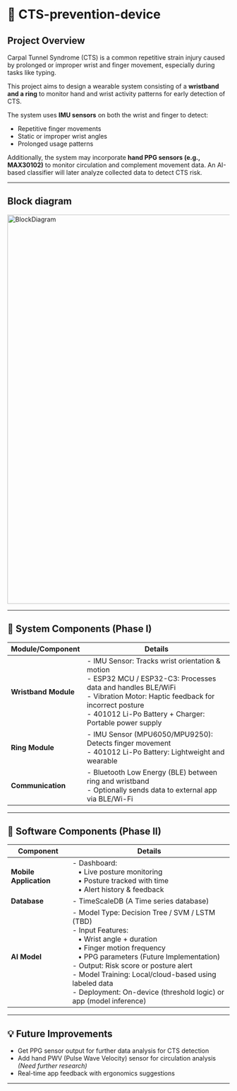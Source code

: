 # 📎 CTS-prevention-device

## Project Overview

Carpal Tunnel Syndrome (CTS) is a common repetitive strain injury caused by prolonged or improper wrist and finger movement, especially during tasks like typing.

This project aims to design a wearable system consisting of a **wristband and a ring** to monitor hand and wrist activity patterns for early detection of CTS.  

The system uses **IMU sensors** on both the wrist and finger to detect:  

- Repetitive finger movements  
- Static or improper wrist angles  
- Prolonged usage patterns  

Additionally, the system may incorporate **hand PPG sensors (e.g., MAX30102)** to monitor circulation and complement movement data. An AI-based classifier will later analyze collected data to detect CTS risk.

---

## Block diagram

<img width="1660" height="880" alt="BlockDiagram" src="https://github.com/user-attachments/assets/0f6e0f6f-a206-4edd-a5e1-6382896c0023" />



---

## 🧩 System Components (Phase I)

| Module/Component        | Details                                                                                       |
|------------------------|-----------------------------------------------------------------------------------------------|
| **Wristband Module**   | - IMU Sensor: Tracks wrist orientation & motion<br>- ESP32 MCU / ESP32-C3: Processes data and handles BLE/WiFi<br>- Vibration Motor: Haptic feedback for incorrect posture<br>- 401012 Li-Po Battery + Charger: Portable power supply |
| **Ring Module**        | - IMU Sensor (MPU6050/MPU9250): Detects finger movement<br>- 401012 Li-Po Battery: Lightweight and wearable |
| **Communication**      | - Bluetooth Low Energy (BLE) between ring and wristband<br>- Optionally sends data to external app via BLE/Wi-Fi |

---

## 🧩 Software Components (Phase II)

| Component        | Details                                                                                       |
|------------------------|-----------------------------------------------------------------------------------------|
| **Mobile Application**  | - Dashboard:<br> &nbsp;&nbsp; • Live posture monitoring<br> &nbsp;&nbsp; • Posture tracked with time<br> &nbsp;&nbsp; • Alert history & feedback |
| **Database**   | - TimeScaleDB (A Time series database) |
| **AI Model** | - Model Type: Decision Tree / SVM / LSTM (TBD)<br>- Input Features:<br> &nbsp;&nbsp; • Wrist angle + duration<br> &nbsp;&nbsp; • Finger motion frequency<br> &nbsp;&nbsp; • PPG parameters (Future Implementation)<br>- Output: Risk score or posture alert<br>- Model Training: Local/cloud-based using labeled data<br>- Deployment: On-device (threshold logic) or app (model inference) |


---


## 💡 Future Improvements
- Get PPG sensor output for further data analysis for CTS detection
- Add hand PWV (Pulse Wave Velocity) sensor for circulation analysis *(Need further research)*
- Real-time app feedback with ergonomics suggestions

---
